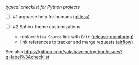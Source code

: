*typical checklist for Python projects*

* [ ] #1 argparse help for humans ([gitless](https://github.com/sdg-mit/gitless/pull/139/files))

* [ ] #2 Sphinx theme customizations
  - replace `View Source` link with `Edit` ([release-monitoring](https://github.com/release-monitoring/anitya/pull/693))
  - link references to tracker and merge requests ([airflow](https://github.com/apache/airflow/pull/4587))

See also https://github.com/yakshaveinc/python/issues?q=label%3Achecklist
